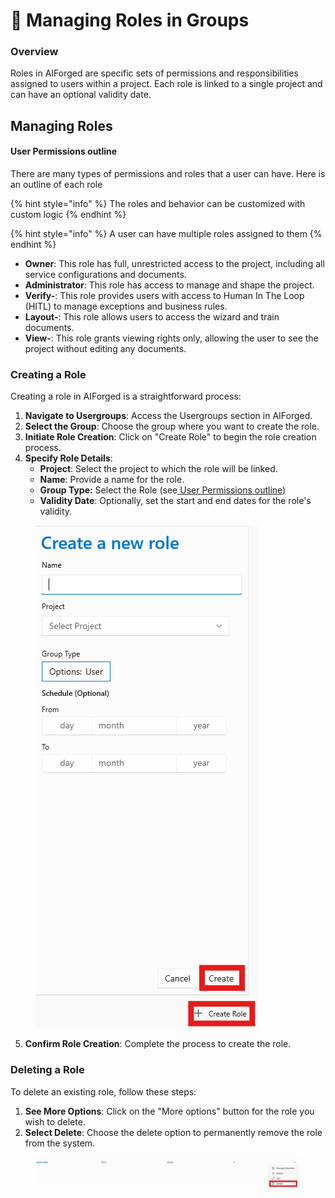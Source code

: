# 📏 Managing Roles in Groups

### Overview

Roles in AIForged are specific sets of permissions and responsibilities assigned to users within a project. Each role is linked to a single project and can have an optional validity date.

## Managing Roles

#### User Permissions outline

There are many types of permissions and roles that a user can have. Here is an outline of each role

{% hint style="info" %}
The roles and behavior can be customized with custom logic&#x20;
{% endhint %}

{% hint style="info" %}
A user can have multiple roles assigned to them
{% endhint %}

* **Owner**: This role has full, unrestricted access to the project, including all service configurations and documents.
* **Administrator**: This role has access to manage and shape the project.
* **Verify-**: This role provides users with access to Human In The Loop (HITL) to manage exceptions and business rules.
* **Layout-**: This role allows users to access the wizard and train documents.
* **View-**: This role grants viewing rights only, allowing the user to see the project without editing any documents.

### Creating a Role

Creating a role in AIForged is a straightforward process:

1. **Navigate to Usergroups**: Access the Usergroups section in AIForged.
2. **Select the Group**: Choose the group where you want to create the role.
3. **Initiate Role Creation**: Click on "Create Role" to begin the role creation process.
4. **Specify Role Details**:
   * **Project**: Select the project to which the role will be linked.
   * **Name**: Provide a name for the role.
   * **Group Type:** Select the Role (see[ User Permissions outline](managing-roles-in-groups.md#user-permissions-outline))
   * **Validity Date**: Optionally, set the start and end dates for the role's validity.

<figure><img src="../.gitbook/assets/image (3) (1).png" alt=""><figcaption></figcaption></figure>

5. **Confirm Role Creation**: Complete the process to create the role.

### Deleting a Role

To delete an existing role, follow these steps:

1. **See More Options**: Click on the "More options" button for the role you wish to delete.
2. **Select Delete**: Choose the delete option to permanently remove the role from the system.

<figure><img src="../.gitbook/assets/image (5).png" alt=""><figcaption></figcaption></figure>
